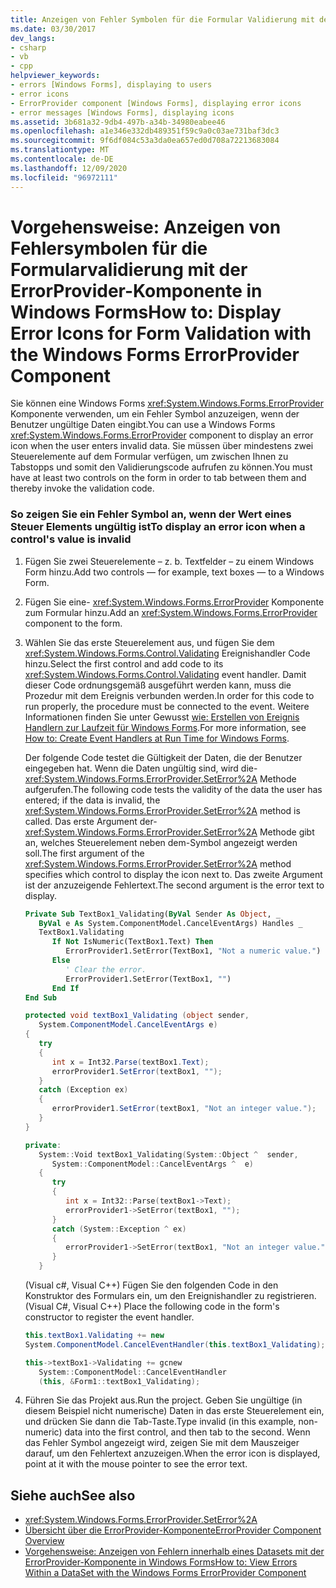 ```yaml
---
title: Anzeigen von Fehler Symbolen für die Formular Validierung mit der ErrorProvider-Komponente
ms.date: 03/30/2017
dev_langs:
- csharp
- vb
- cpp
helpviewer_keywords:
- errors [Windows Forms], displaying to users
- error icons
- ErrorProvider component [Windows Forms], displaying error icons
- error messages [Windows Forms], displaying icons
ms.assetid: 3b681a32-9db4-497b-a34b-34980eabee46
ms.openlocfilehash: a1e346e332db489351f59c9a0c03ae731baf3dc3
ms.sourcegitcommit: 9f6df084c53a3da0ea657ed0d708a72213683084
ms.translationtype: MT
ms.contentlocale: de-DE
ms.lasthandoff: 12/09/2020
ms.locfileid: "96972111"
---
```

# <a name="how-to-display-error-icons-for-form-validation-with-the-windows-forms-errorprovider-component"></a><span data-ttu-id="e1041-102">Vorgehensweise: Anzeigen von Fehlersymbolen für die Formularvalidierung mit der ErrorProvider-Komponente in Windows Forms</span><span class="sxs-lookup"><span data-stu-id="e1041-102">How to: Display Error Icons for Form Validation with the Windows Forms ErrorProvider Component</span></span>
<span data-ttu-id="e1041-103">Sie können eine Windows Forms <xref:System.Windows.Forms.ErrorProvider> Komponente verwenden, um ein Fehler Symbol anzuzeigen, wenn der Benutzer ungültige Daten eingibt.</span><span class="sxs-lookup"><span data-stu-id="e1041-103">You can use a Windows Forms <xref:System.Windows.Forms.ErrorProvider> component to display an error icon when the user enters invalid data.</span></span> <span data-ttu-id="e1041-104">Sie müssen über mindestens zwei Steuerelemente auf dem Formular verfügen, um zwischen Ihnen zu Tabstopps und somit den Validierungscode aufrufen zu können.</span><span class="sxs-lookup"><span data-stu-id="e1041-104">You must have at least two controls on the form in order to tab between them and thereby invoke the validation code.</span></span>  
  
### <a name="to-display-an-error-icon-when-a-controls-value-is-invalid"></a><span data-ttu-id="e1041-105">So zeigen Sie ein Fehler Symbol an, wenn der Wert eines Steuer Elements ungültig ist</span><span class="sxs-lookup"><span data-stu-id="e1041-105">To display an error icon when a control's value is invalid</span></span>  
  
1. <span data-ttu-id="e1041-106">Fügen Sie zwei Steuerelemente – z. b. Textfelder – zu einem Windows Form hinzu.</span><span class="sxs-lookup"><span data-stu-id="e1041-106">Add two controls — for example, text boxes — to a Windows Form.</span></span>  
  
2. <span data-ttu-id="e1041-107">Fügen Sie eine- <xref:System.Windows.Forms.ErrorProvider> Komponente zum Formular hinzu.</span><span class="sxs-lookup"><span data-stu-id="e1041-107">Add an <xref:System.Windows.Forms.ErrorProvider> component to the form.</span></span>  
  
3. <span data-ttu-id="e1041-108">Wählen Sie das erste Steuerelement aus, und fügen Sie dem <xref:System.Windows.Forms.Control.Validating> Ereignishandler Code hinzu.</span><span class="sxs-lookup"><span data-stu-id="e1041-108">Select the first control and add code to its <xref:System.Windows.Forms.Control.Validating> event handler.</span></span> <span data-ttu-id="e1041-109">Damit dieser Code ordnungsgemäß ausgeführt werden kann, muss die Prozedur mit dem Ereignis verbunden werden.</span><span class="sxs-lookup"><span data-stu-id="e1041-109">In order for this code to run properly, the procedure must be connected to the event.</span></span> <span data-ttu-id="e1041-110">Weitere Informationen finden Sie unter Gewusst [wie: Erstellen von Ereignis Handlern zur Laufzeit für Windows Forms](../how-to-create-event-handlers-at-run-time-for-windows-forms.md).</span><span class="sxs-lookup"><span data-stu-id="e1041-110">For more information, see [How to: Create Event Handlers at Run Time for Windows Forms](../how-to-create-event-handlers-at-run-time-for-windows-forms.md).</span></span>  
  
     <span data-ttu-id="e1041-111">Der folgende Code testet die Gültigkeit der Daten, die der Benutzer eingegeben hat. Wenn die Daten ungültig sind, wird die- <xref:System.Windows.Forms.ErrorProvider.SetError%2A> Methode aufgerufen.</span><span class="sxs-lookup"><span data-stu-id="e1041-111">The following code tests the validity of the data the user has entered; if the data is invalid, the <xref:System.Windows.Forms.ErrorProvider.SetError%2A> method is called.</span></span> <span data-ttu-id="e1041-112">Das erste Argument der- <xref:System.Windows.Forms.ErrorProvider.SetError%2A> Methode gibt an, welches Steuerelement neben dem-Symbol angezeigt werden soll.</span><span class="sxs-lookup"><span data-stu-id="e1041-112">The first argument of the <xref:System.Windows.Forms.ErrorProvider.SetError%2A> method specifies which control to display the icon next to.</span></span> <span data-ttu-id="e1041-113">Das zweite Argument ist der anzuzeigende Fehlertext.</span><span class="sxs-lookup"><span data-stu-id="e1041-113">The second argument is the error text to display.</span></span>  
  
    ```vb  
    Private Sub TextBox1_Validating(ByVal Sender As Object, _  
       ByVal e As System.ComponentModel.CancelEventArgs) Handles _  
       TextBox1.Validating  
          If Not IsNumeric(TextBox1.Text) Then  
             ErrorProvider1.SetError(TextBox1, "Not a numeric value.")  
          Else  
             ' Clear the error.  
             ErrorProvider1.SetError(TextBox1, "")  
          End If  
    End Sub  
    ```  
  
    ```csharp  
    protected void textBox1_Validating (object sender,  
       System.ComponentModel.CancelEventArgs e)  
    {  
       try  
       {  
          int x = Int32.Parse(textBox1.Text);  
          errorProvider1.SetError(textBox1, "");  
       }  
       catch (Exception ex)  
       {  
          errorProvider1.SetError(textBox1, "Not an integer value.");  
       }  
    }  
    ```  
  
    ```cpp  
    private:  
       System::Void textBox1_Validating(System::Object ^  sender,  
          System::ComponentModel::CancelEventArgs ^  e)  
       {  
          try  
          {  
             int x = Int32::Parse(textBox1->Text);  
             errorProvider1->SetError(textBox1, "");  
          }  
          catch (System::Exception ^ ex)  
          {  
             errorProvider1->SetError(textBox1, "Not an integer value.");  
          }  
       }  
    ```  
  
     <span data-ttu-id="e1041-114">(Visual c#, Visual C++) Fügen Sie den folgenden Code in den Konstruktor des Formulars ein, um den Ereignishandler zu registrieren.</span><span class="sxs-lookup"><span data-stu-id="e1041-114">(Visual C#, Visual C++) Place the following code in the form's constructor to register the event handler.</span></span>  
  
    ```csharp  
    this.textBox1.Validating += new  
    System.ComponentModel.CancelEventHandler(this.textBox1_Validating);  
    ```  
  
    ```cpp  
    this->textBox1->Validating += gcnew  
       System::ComponentModel::CancelEventHandler  
       (this, &Form1::textBox1_Validating);  
    ```  
  
4. <span data-ttu-id="e1041-115">Führen Sie das Projekt aus.</span><span class="sxs-lookup"><span data-stu-id="e1041-115">Run the project.</span></span> <span data-ttu-id="e1041-116">Geben Sie ungültige (in diesem Beispiel nicht numerische) Daten in das erste Steuerelement ein, und drücken Sie dann die Tab-Taste.</span><span class="sxs-lookup"><span data-stu-id="e1041-116">Type invalid (in this example, non-numeric) data into the first control, and then tab to the second.</span></span> <span data-ttu-id="e1041-117">Wenn das Fehler Symbol angezeigt wird, zeigen Sie mit dem Mauszeiger darauf, um den Fehlertext anzuzeigen.</span><span class="sxs-lookup"><span data-stu-id="e1041-117">When the error icon is displayed, point at it with the mouse pointer to see the error text.</span></span>  
  
## <a name="see-also"></a><span data-ttu-id="e1041-118">Siehe auch</span><span class="sxs-lookup"><span data-stu-id="e1041-118">See also</span></span>

- <xref:System.Windows.Forms.ErrorProvider.SetError%2A>
- [<span data-ttu-id="e1041-119">Übersicht über die ErrorProvider-Komponente</span><span class="sxs-lookup"><span data-stu-id="e1041-119">ErrorProvider Component Overview</span></span>](errorprovider-component-overview-windows-forms.md)
- [<span data-ttu-id="e1041-120">Vorgehensweise: Anzeigen von Fehlern innerhalb eines Datasets mit der ErrorProvider-Komponente in Windows Forms</span><span class="sxs-lookup"><span data-stu-id="e1041-120">How to: View Errors Within a DataSet with the Windows Forms ErrorProvider Component</span></span>](view-errors-within-a-dataset-with-wf-errorprovider-component.md)
